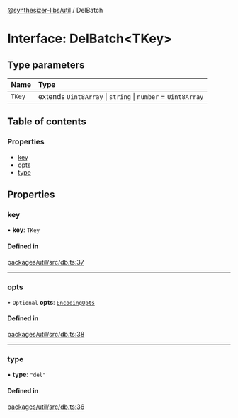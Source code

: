[@synthesizer-libs/util](../README.md) / DelBatch

# Interface: DelBatch<TKey\>

## Type parameters

| Name | Type |
| :------ | :------ |
| `TKey` | extends `Uint8Array` \| `string` \| `number` = `Uint8Array` |

## Table of contents

### Properties

- [key](DelBatch.md#key)
- [opts](DelBatch.md#opts)
- [type](DelBatch.md#type)

## Properties

### key

• **key**: `TKey`

#### Defined in

[packages/util/src/db.ts:37](https://github.com/ethereumjs/ethereumjs-monorepo/blob/master/packages/util/src/db.ts#L37)

___

### opts

• `Optional` **opts**: [`EncodingOpts`](../README.md#encodingopts)

#### Defined in

[packages/util/src/db.ts:38](https://github.com/ethereumjs/ethereumjs-monorepo/blob/master/packages/util/src/db.ts#L38)

___

### type

• **type**: ``"del"``

#### Defined in

[packages/util/src/db.ts:36](https://github.com/ethereumjs/ethereumjs-monorepo/blob/master/packages/util/src/db.ts#L36)
